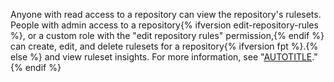 Anyone with read access to a repository can view the repository's rulesets. People with admin access to a repository{% ifversion edit-repository-rules %}, or a custom role with the "edit repository rules" permission,{% endif %} can create, edit, and delete rulesets for a repository{% ifversion fpt %}.{% else %} and view ruleset insights. For more information, see "[AUTOTITLE](/organizations/managing-user-access-to-your-organizations-repositories/managing-repository-roles/about-custom-repository-roles)."{% endif %}
